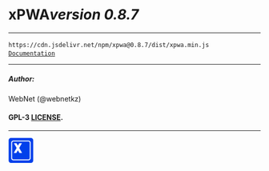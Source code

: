 <h1 style="display: flex; align-items: center;">
    xPWA 
    <i>version 0.8.7</i>
</h1>
<hr>
<code>https://cdn.jsdelivr.net/npm/xpwa@0.8.7/dist/xpwa.min.js</code>
<br>
<code><a href="https://xpwa.webnet.kz">Documentation</a></code>
<hr>
<h5>Author:</h5>
<p>WebNet (@webnetkz)</p>
<h4>GPL-3 <a href="LICENSE">LICENSE</a>.</h4>
<hr>
<img src="./logo.png" width="50px;" style="width: 50px;">



